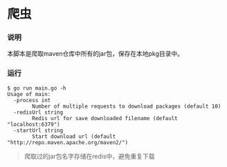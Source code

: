 # 爬虫

### 说明
本脚本是爬取maven仓库中所有的jar包，保存在本地pkg目录中。

### 运行
```
$ go run main.go -h
Usage of main:
  -process int
    	Number of multiple requests to download packages (default 10)
  -redisUrl string
    	Redis url for save downloaded filename (default "localhost:6379")
  -startUrl string
    	Start download url (default "http://repo.maven.apache.org/maven2/")
```
> 爬取过的jar包名字存储在redis中，避免重复下载
